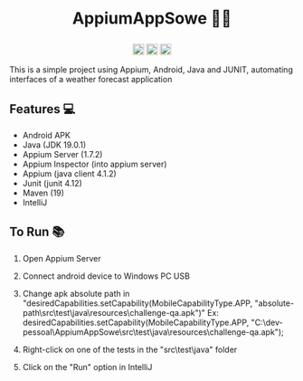 <h1><p align="center">AppiumAppSowe 🌱🧩</p></h1>
<p align="center"><code><img height="20" src="https://www.svgrepo.com/show/353413/appium.svg"></code>
<code><img height="20" src="https://cdn.jsdelivr.net/gh/devicons/devicon/icons/java/java-original.svg"></code>
<code><img height="20" src="https://cdn.jsdelivr.net/gh/devicons/devicon/icons/android/android-original.svg"></code>
</p>

This is a simple project using Appium, Android, Java and JUNIT, automating interfaces of a weather forecast application

## Features 💻

-   Android APK
-   Java (JDK 19.0.1)
-   Appium Server (1.7.2)
-   Appium Inspector (into appium server)
-   Appium (java client 4.1.2)
-   Junit (junit 4.12)
-   Maven (19)
-   IntelliJ

## To Run 📚

1. Open Appium Server

2. Connect android device to Windows PC USB

3. Change apk absolute path in "desiredCapabilities.setCapability(MobileCapabilityType.APP, "absolute-path\\src\\test\\java\\resources\\challenge-qa.apk")"
Ex: desiredCapabilities.setCapability(MobileCapabilityType.APP, "C:\\dev-pessoal\\AppiumAppSowe\\src\\test\\java\\resources\\challenge-qa.apk");

4. Right-click on one of the tests in the "src\test\java" folder

5. Click on the "Run" option in IntelliJ
